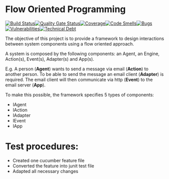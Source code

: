 # Flow Oriented Programming

[![Build Status](https://travis-ci.org/rafaelspinto/flow.svg?branch=master)](https://travis-ci.org/rafaelspinto/flow)[![Quality Gate Status](https://sonarcloud.io/api/project_badges/measure?project=rafaelspinto%3Aflow&metric=alert_status)](https://sonarcloud.io/dashboard?id=rafaelspinto%3Aflow)[![Coverage](https://sonarcloud.io/api/project_badges/measure?project=rafaelspinto%3Aflow&metric=coverage)](https://sonarcloud.io/dashboard?id=rafaelspinto%3Aflow)[![Code Smells](https://sonarcloud.io/api/project_badges/measure?project=rafaelspinto%3Aflow&metric=code_smells)](https://sonarcloud.io/dashboard?id=rafaelspinto%3Aflow)[![Bugs](https://sonarcloud.io/api/project_badges/measure?project=rafaelspinto%3Aflow&metric=bugs)](https://sonarcloud.io/dashboard?id=rafaelspinto%3Aflow)[![Vulnerabilities](https://sonarcloud.io/api/project_badges/measure?project=rafaelspinto%3Aflow&metric=vulnerabilities)](https://sonarcloud.io/dashboard?id=rafaelspinto%3Aflow)[![Technical Debt](https://sonarcloud.io/api/project_badges/measure?project=rafaelspinto%3Aflow&metric=sqale_index)](https://sonarcloud.io/dashboard?id=rafaelspinto%3Aflow)

The objective of this project is to provide a framework to design interactions between system components using a flow oriented approach. 

A system is composed by the following components: an Agent, an Engine, Action(s), Event(s), Adapter(s) and App(s).

E.g. A person (**Agent**) wants to send a message via email (**Action**) to another person. To be able to send the message an email client (**Adapter**) is required. The email client will then communicate via http (**Event**) to the email server (**App**). 


To make this possible, the framework specifies 5 types of components:

* IAgent
* IAction 
* IAdapter
* IEvent
* IApp


# Test procedures:

* Created one cucumber feature file 
* Converted the feature into junit test file
* Adapted all necessary changes
